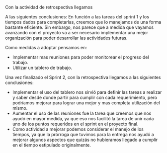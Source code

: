 Con la actividad de retrospectiva llegamos

A las siguientes conclusiones:
En función a las tareas del sprint 1 y los tiempos dados para completarlas, creemos que lo manejamos de una forma bastante eficiente.
Sin embargo, nos parece que a medida que vayamos avanzando con el proyecto va a ser necesario implementar una mejor organización para poder desarrollar las actividades futuras.

Como medidas a adoptar pensamos en:

- Implementar mas reuniones para poder monitorear
  el progreso del trabajo.
- Utilizar un tablero de trabajo.

Una vez finalizado el Sprint 2, con la retrospectiva llegamos a las siguientes conclusiones:
 - Implementar el uso del tablero nos sirvió para definir las tareas a realizar y saber desde donde partir para cumplir
 con cada requerimiento, pero podríamos mejorar para lograr una mejor y mas completa utilización del mismo.
 - Aumentar el uso de las reuniones fue la tarea que creemos que nos ayudó en mayor medida, ya que eso nos facilitó la 
 tarea de unir cada uno de los puntos requeridos en el sprint en el proyecto final.
 - Como actividad a mejorar podemos considerar el manejo de los tiempos, ya que la prórroga que tuvimos para la entrega
 nos ayudó a mejorar algunos aspectos que quizás no hubieramos llegado a cumplir en el tiempo estipulado originalmente.
 